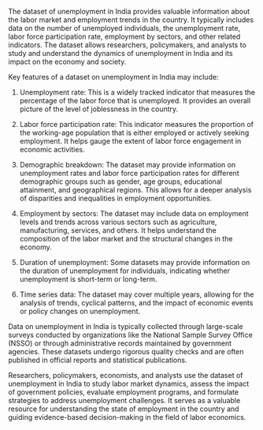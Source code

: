 The dataset of unemployment in India provides valuable information about the labor market and employment trends in the country. It typically includes data on the number of unemployed individuals, the unemployment rate, labor force participation rate, employment by sectors, and other related indicators. The dataset allows researchers, policymakers, and analysts to study and understand the dynamics of unemployment in India and its impact on the economy and society.

Key features of a dataset on unemployment in India may include:

1. Unemployment rate: This is a widely tracked indicator that measures the percentage of the labor force that is unemployed. It provides an overall picture of the level of joblessness in the country.

2. Labor force participation rate: This indicator measures the proportion of the working-age population that is either employed or actively seeking employment. It helps gauge the extent of labor force engagement in economic activities.

3. Demographic breakdown: The dataset may provide information on unemployment rates and labor force participation rates for different demographic groups such as gender, age groups, educational attainment, and geographical regions. This allows for a deeper analysis of disparities and inequalities in employment opportunities.

4. Employment by sectors: The dataset may include data on employment levels and trends across various sectors such as agriculture, manufacturing, services, and others. It helps understand the composition of the labor market and the structural changes in the economy.

5. Duration of unemployment: Some datasets may provide information on the duration of unemployment for individuals, indicating whether unemployment is short-term or long-term.

6. Time series data: The dataset may cover multiple years, allowing for the analysis of trends, cyclical patterns, and the impact of economic events or policy changes on unemployment.

Data on unemployment in India is typically collected through large-scale surveys conducted by organizations like the National Sample Survey Office (NSSO) or through administrative records maintained by government agencies. These datasets undergo rigorous quality checks and are often published in official reports and statistical publications.

Researchers, policymakers, economists, and analysts use the dataset of unemployment in India to study labor market dynamics, assess the impact of government policies, evaluate employment programs, and formulate strategies to address unemployment challenges. It serves as a valuable resource for understanding the state of employment in the country and guiding evidence-based decision-making in the field of labor economics.

